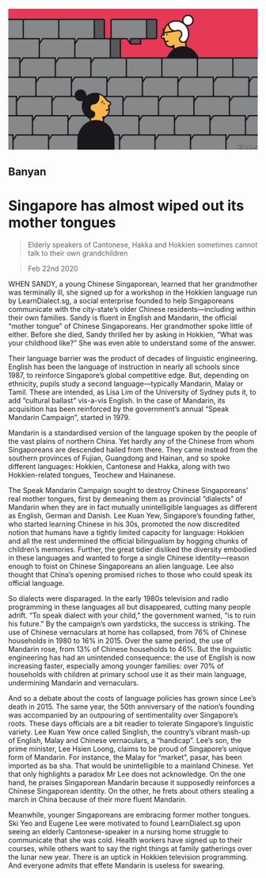 ![](./images/20200222_ASD001_0.jpg)

## Banyan

# Singapore has almost wiped out its mother tongues

> Elderly speakers of Cantonese, Hakka and Hokkien sometimes cannot talk to their own grandchildren

> Feb 22nd 2020

WHEN SANDY, a young Chinese Singaporean, learned that her grandmother was terminally ill, she signed up for a workshop in the Hokkien language run by LearnDialect.sg, a social enterprise founded to help Singaporeans communicate with the city-state’s older Chinese residents—including within their own families. Sandy is fluent in English and Mandarin, the official “mother tongue” of Chinese Singaporeans. Her grandmother spoke little of either. Before she died, Sandy thrilled her by asking in Hokkien, “What was your childhood like?” She was even able to understand some of the answer.

Their language barrier was the product of decades of linguistic engineering. English has been the language of instruction in nearly all schools since 1987, to reinforce Singapore’s global competitive edge. But, depending on ethnicity, pupils study a second language—typically Mandarin, Malay or Tamil. These are intended, as Lisa Lim of the University of Sydney puts it, to add “cultural ballast” vis-a-vis English. In the case of Mandarin, its acquisition has been reinforced by the government’s annual “Speak Mandarin Campaign”, started in 1979.

Mandarin is a standardised version of the language spoken by the people of the vast plains of northern China. Yet hardly any of the Chinese from whom Singaporeans are descended hailed from there. They came instead from the southern provinces of Fujian, Guangdong and Hainan, and so spoke different languages: Hokkien, Cantonese and Hakka, along with two Hokkien-related tongues, Teochew and Hainanese.

The Speak Mandarin Campaign sought to destroy Chinese Singaporeans’ real mother tongues, first by demeaning them as provincial “dialects” of Mandarin when they are in fact mutually unintelligible languages as different as English, German and Danish. Lee Kuan Yew, Singapore’s founding father, who started learning Chinese in his 30s, promoted the now discredited notion that humans have a tightly limited capacity for language: Hokkien and all the rest undermined the official bilingualism by hogging chunks of children’s memories. Further, the great tidier disliked the diversity embodied in these languages and wanted to forge a single Chinese identity—reason enough to foist on Chinese Singaporeans an alien language. Lee also thought that China’s opening promised riches to those who could speak its official language.

So dialects were disparaged. In the early 1980s television and radio programming in these languages all but disappeared, cutting many people adrift. “To speak dialect with your child,” the government warned, “is to ruin his future.” By the campaign’s own yardsticks, the success is striking. The use of Chinese vernaculars at home has collapsed, from 76% of Chinese households in 1980 to 16% in 2015. Over the same period, the use of Mandarin rose, from 13% of Chinese households to 46%. But the linguistic engineering has had an unintended consequence: the use of English is now increasing faster, especially among younger families: over 70% of households with children at primary school use it as their main language, undermining Mandarin and vernaculars.

And so a debate about the costs of language policies has grown since Lee’s death in 2015. The same year, the 50th anniversary of the nation’s founding was accompanied by an outpouring of sentimentality over Singapore’s roots. These days officials are a bit readier to tolerate Singapore’s linguistic variety. Lee Kuan Yew once called Singlish, the country’s vibrant mash-up of English, Malay and Chinese vernaculars, a “handicap”. Lee’s son, the prime minister, Lee Hsien Loong, claims to be proud of Singapore’s unique form of Mandarin. For instance, the Malay for “market”, pasar, has been imported as ba sha. That would be unintelligible to a mainland Chinese. Yet that only highlights a paradox Mr Lee does not acknowledge. On the one hand, he praises Singaporean Mandarin because it supposedly reinforces a Chinese Singaporean identity. On the other, he frets about others stealing a march in China because of their more fluent Mandarin.

Meanwhile, younger Singaporeans are embracing former mother tongues. Ski Yeo and Eugene Lee were motivated to found LearnDialect.sg upon seeing an elderly Cantonese-speaker in a nursing home struggle to communicate that she was cold. Health workers have signed up to their courses, while others want to say the right things at family gatherings over the lunar new year. There is an uptick in Hokkien television programming. And everyone admits that effete Mandarin is useless for swearing.
